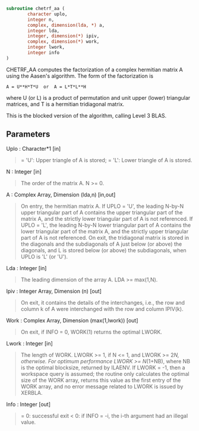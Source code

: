 ```fortran
subroutine chetrf_aa (
		character uplo,
		integer n,
		complex, dimension(lda, *) a,
		integer lda,
		integer, dimension(*) ipiv,
		complex, dimension(*) work,
		integer lwork,
		integer info
)
```

 CHETRF_AA computes the factorization of a complex hermitian matrix A
 using the Aasen's algorithm.  The form of the factorization is

    A = U**H*T*U  or  A = L*T*L**H

 where U (or L) is a product of permutation and unit upper (lower)
 triangular matrices, and T is a hermitian tridiagonal matrix.

 This is the blocked version of the algorithm, calling Level 3 BLAS.

## Parameters
Uplo : Character*1 [in]
> = 'U':  Upper triangle of A is stored;
> = 'L':  Lower triangle of A is stored.

N : Integer [in]
> The order of the matrix A.  N >= 0.

A : Complex Array, Dimension (lda,n) [in,out]
> On entry, the hermitian matrix A.  If UPLO = 'U', the leading
> N-by-N upper triangular part of A contains the upper
> triangular part of the matrix A, and the strictly lower
> triangular part of A is not referenced.  If UPLO = 'L', the
> leading N-by-N lower triangular part of A contains the lower
> triangular part of the matrix A, and the strictly upper
> triangular part of A is not referenced.
> On exit, the tridiagonal matrix is stored in the diagonals
> and the subdiagonals of A just below (or above) the diagonals,
> and L is stored below (or above) the subdiagonals, when UPLO
> is 'L' (or 'U').

Lda : Integer [in]
> The leading dimension of the array A.  LDA >= max(1,N).

Ipiv : Integer Array, Dimension (n) [out]
> On exit, it contains the details of the interchanges, i.e.,
> the row and column k of A were interchanged with the
> row and column IPIV(k).

Work : Complex Array, Dimension (max(1,lwork)) [out]
> On exit, if INFO = 0, WORK(1) returns the optimal LWORK.

Lwork : Integer [in]
> The length of WORK.
> LWORK >= 1, if N <= 1, and LWORK >= 2*N, otherwise.
> For optimum performance LWORK >= N*(1+NB), where NB is
> the optimal blocksize, returned by ILAENV.
> If LWORK = -1, then a workspace query is assumed; the routine
> only calculates the optimal size of the WORK array, returns
> this value as the first entry of the WORK array, and no error
> message related to LWORK is issued by XERBLA.

Info : Integer [out]
> = 0:  successful exit
> < 0:  if INFO = -i, the i-th argument had an illegal value.

